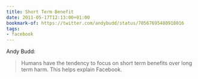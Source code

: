```yaml
---
title: Short Term Benefit
date: 2011-05-17T12:13:00+01:00
bookmark-of: https://twitter.com/andybudd/status/70567695480918016
tags:
- facebook
---
```

Andy Budd:

> Humans have the tendency to focus on short term benefits over long term harm. This helps explain Facebook.
